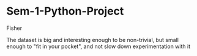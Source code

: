 # Sem-1-Python-Project

Fisher

The dataset is big and interesting enough to be non-trivial, but small enough to "fit in your pocket", and not slow down experimentation with it




